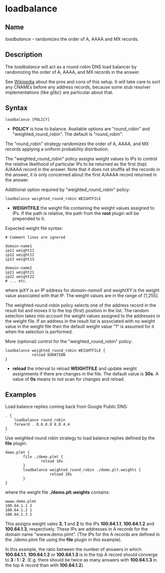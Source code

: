 # loadbalance

## Name

*loadbalance* - randomizes the order of A, AAAA and MX records.

## Description

The *loadbalance* will act as a round-robin DNS load balancer by randomizing the order of A, AAAA,
and MX records in the answer.

See [Wikipedia](https://en.wikipedia.org/wiki/Round-robin_DNS) about the pros and cons of this
setup. It will take care to sort any CNAMEs before any address records, because some stub resolver
implementations (like glibc) are particular about that.

## Syntax

~~~
loadbalance [POLICY]
~~~

* **POLICY** is how to balance. Available options are "round_robin" and "weighted_round_robin". The default is "round_robin".

The "round_robin" strategy randomizes the order of  A, AAAA, and MX records applying a uniform probability distribution.

The "weighted_round_robin" policy assigns weight values to IPs to control the relative likelihood of particular IPs to be returned as the first
(top) A/AAAA record in the answer. Note that it does not shuffle all the records in the answer, it is only concerned about the first A/AAAA record
returned in the answer.

Additional option required by "weighted_round_robin" policy:

~~~
loadbalance weighted_round_robin WEIGHTFILE
~~~

* **WEIGHTFILE** the weight file containing the weight values assigned to IPs. If the path is relative, the path from the **root** plugin will be prepended to it.

Expected weight file syntax:

~~~
# Comment lines are ignored

domain-name1
ip11 weight11
ip12 weight12
ip13 weight13

domain-name2
ip21 weight21
ip22 weight22
# ... etc.
~~~

where *ipXY* is an IP address for *domain-nameX* and *weightXY* is the weight value associated with that IP. The weight values are in the range of [1,255].

The weighted-round-robin policy selects one of the address record in the result list and moves it to the top (first) position in the list. The random selection takes into account the weight values assigned to the addresses in the weight file. If an address in the result list is associated with no weight value in the weight file then the default weight value "1" is assumed for it when the selection is performed.

More (optional) control for the "weighted_round_robin" policy:

~~~
loadbalance weighted_round_robin WEIGHTFILE {
			reload DURATION
}
~~~

* **reload** the interval to reload **WEIGHTFILE** and update weight assignments if there are changes in the file. The default value is **30s**. A value of **0s** means to not scan for changes and reload.


## Examples

Load balance replies coming back from Google Public DNS:

~~~ corefile
. {
    loadbalance round_robin
    forward . 8.8.8.8 8.8.4.4
}
~~~

Use weighted round robin strategy to load balance replies defined by the **file** plugin:

~~~ corefile
demo.plmt {
        file ./demo.plmt {
                reload 10s
        }
        loadbalance weighted_round_robin ./demo.plt.weights {
                    reload 10s
        }
}
~~~

where the weight file **./demo.plt.weights** contains:

~~~
wwww.demo.plmt
100.64.1.1 3
100.64.1.2 1
100.64.1.3 2
~~~

This assigns weight vales **3**, **1** and **2** to the IPs **100.64.1.1**, **100.64.1.2** and **100.64.1.3**, respectively. These IPs are addresses in A records for the domain name "wwww.demo.plmt". (The IPs for the A records are defined in the ./demo.plmt file using the **file** plugin in this example).

In this example, the ratio between the number of answers in which **100.64.1.1**, **100.64.1.2** or **100.64.1.3** is in the top A record should converge to  **3 : 1 : 2**.  (E.g. there should be twice as many answers with **100.64.1.3** in the top A record than with **100.64.1.2**).
